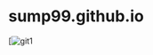 # sump99.github.io
[![git1](https://github.com/sump99/sump99.github.io/assets/131951971/71857d22-f1aa-431d-b9cb-9c740b890b3f)
